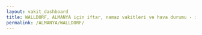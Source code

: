 ```yaml
---
layout: vakit_dashboard
title: WALLDORF, ALMANYA için iftar, namaz vakitleri ve hava durumu - ilçe/eyalet seç
permalink: /ALMANYA/WALLDORF/
---
```


<script type="text/javascript">
  var GLOBAL_COUNTRY = 'ALMANYA';
  var GLOBAL_CITY = 'WALLDORF';
  var GLOBAL_STATE = '';
  var lat = 72;
  var lon = 21;
</script>
